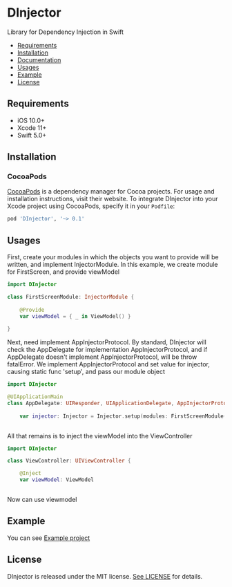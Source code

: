 # DInjector
 Library for Dependency Injection in Swift
 
- [Requirements](#requirements)
- [Installation](#installation)
- [Documentation]()
- [Usages](#usages)
- [Example](#example)
- [License](#license)


## Requirements

- iOS 10.0+
- Xcode 11+
- Swift 5.0+

## Installation

### CocoaPods

[CocoaPods](https://cocoapods.org) is a dependency manager for Cocoa projects. For usage and installation instructions, visit their website. To integrate DInjector into your Xcode project using CocoaPods, specify it in your `Podfile`:

```ruby
pod 'DInjector', '~> 0.1'
```

## Usages

First, create your modules in which the objects you want to provide will be written, and implement InjectorModule. In this example, we create module for FirstScreen, and provide viewModel

```swift
import DInjector

class FirstScreenModule: InjectorModule {
    
    @Provide
    var viewModel = { _ in ViewModel() }
    
}
```

Next, need implement AppInjectorProtocol. By standard, DInjector will check the AppDelegate for implementation AppInjectorProtocol, and if AppDelegate doesn't implement AppInjectorProtocol, will be throw fatalError. We implement AppInjectorProtocol and set value for injector, causing static func 'setup', and pass our module object

```swift
import DInjector

@UIApplicationMain
class AppDelegate: UIResponder, UIApplicationDelegate, AppInjectorProtocol {
    
    var injector: Injector = Injector.setup(modules: FirstScreenModule())
    
```

All that remains is to inject the viewModel into the ViewController

```swift
import DInjector

class ViewController: UIViewController {

    @Inject
    var viewModel: ViewModel
    
```

Now can use viewmodel 

## Example
You can see [Example project](https://github.com/VladimirRopotan/DInjector/tree/main/Example)

## License

DInjector is released under the MIT license. [See LICENSE](https://github.com/VladimirRopotan/DInjector/blob/main/LICENSE) for details.

